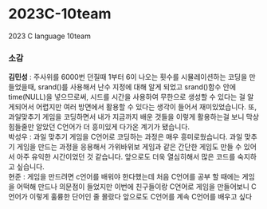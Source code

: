 # 2023C-10team
2023 C language 10team
<h3>소감</h3>
<p></p>
<b>김민성</b> : 주사위를 6000번 던질때 1부터 6이 나오는 횟수를 시뮬레이션하는 코딩을 만들었을때, srand()를 사용해서 난수 지정에 대해 알게 되었고 srand()함수 안에 time(NULL)을 넣으므로써, 시드를 시간을 사용하여 무한으로 생성할 수 있다는 걸 알게되어서 어렵지만 여러 방면에서 활용할 수 있다는 생각이 들어서 재미있었습니다. 또, 과일맞추기 게임을 코딩하면서 내가 지금까지 배운 것들을 이렇게 활용하는걸 보니 막상 힘들줄만 알았던 C언어가 더 흥미있게 다가온 계기가 됐습니다.
<br/>
박성우 : 과일 맞추기 게임을 C언어로 코딩하는 과정은 매우 흥미로웠습니다. 과일 맞추기 게임을 만드는 과정을 응용해서 가위바위보 게임과 같은 간단한 게임도 만들 수 있어서 아주 유익한 시간이었던 것 같습니다. 앞으로도 더욱 열심히해서 많은 코드를 숙지하고 싶습니다.
<br/>
현준 : 게임을 만드려면 c언어를 배워야 한다했는데 처음 C언어를 공부 할 때에는 게임을 어떡해 만드나 의문점이 들었지만 이번에 친구들이랑 C언어로 게임을 만들어보니 C언어가 이렇게 훌륭한 단어인 줄 몰랐다 앞으로도 C언어를 계속 C언어를 배우고 싶다
